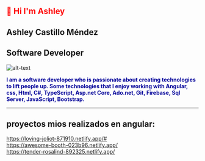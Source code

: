 

<h2 style="color:red"> 👋 Hi I'm Ashley </h2>
<h2> Ashley Castillo Méndez </h2>            
<h2>Software Developer </h2> 



![alt-text](https://media2.giphy.com/media/l4Ki4biBSwhjyrS48/giphy.gif?cid=638dd686ddzyvk900a92lm5fbkdaips4iqwvpvu3biowbm9o&rid=giphy.gif&ct=g)

<p style="color:#000099; font-weight:bold">
I am a software developer who is passionate about creating technologies to lift people up.
Some technologies that I enjoy working with <strong> Angular, css, Html, C#, TypeScript, Asp.net Core, Ado.net, Git, Firebase, Sql Server, JavaScript, Bootstrap.</strong>
</p>
<hr>
<h2> proyectos mios realizados en angular:</h2>

https://loving-joliot-871910.netlify.app/#
<br>
https://awesome-booth-023b96.netlify.app/
<br>
https://tender-rosalind-892325.netlify.app/





